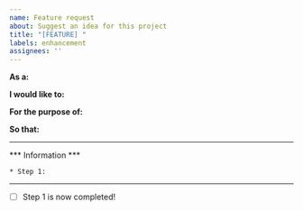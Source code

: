 ```yaml
---
name: Feature request
about: Suggest an idea for this project
title: "[FEATURE] "
labels: enhancement
assignees: ''
---
```


**As a:**  

**I would like to:**

**For the purpose of:**  

**So that:**  

---

*** Information ***

    * Step 1: 

---

- [ ] Step 1 is now completed!
